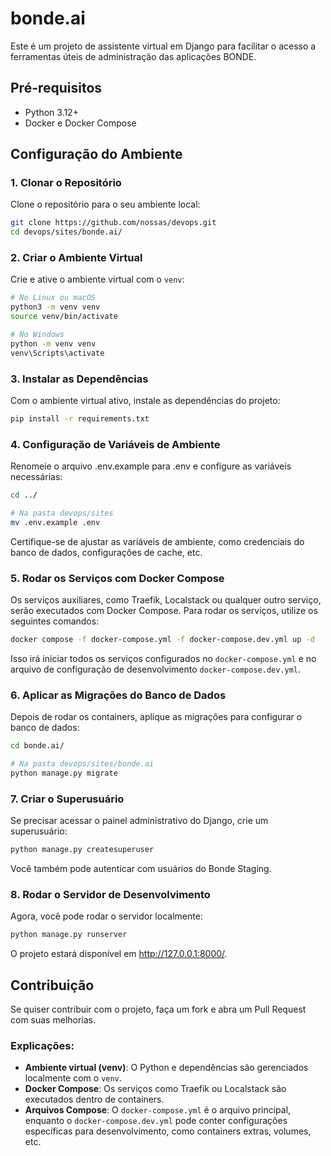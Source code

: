 # bonde.ai

Este é um projeto de assistente virtual em Django para facilitar o acesso a ferramentas úteis de administração das aplicações BONDE.

## Pré-requisitos

- Python 3.12+
- Docker e Docker Compose

## Configuração do Ambiente

### 1. Clonar o Repositório

Clone o repositório para o seu ambiente local:

```bash
git clone https://github.com/nossas/devops.git
cd devops/sites/bonde.ai/
```

### 2. Criar o Ambiente Virtual

Crie e ative o ambiente virtual com o `venv`:

```bash
# No Linux ou macOS
python3 -m venv venv
source venv/bin/activate

# No Windows
python -m venv venv
venv\Scripts\activate
```

### 3. Instalar as Dependências

Com o ambiente virtual ativo, instale as dependências do projeto:

```bash
pip install -r requirements.txt
```

### 4. Configuração de Variáveis de Ambiente

Renomeie o arquivo .env.example para .env e configure as variáveis necessárias:

```bash
cd ../

# Na pasta devops/sites
mv .env.example .env
```

Certifique-se de ajustar as variáveis de ambiente, como credenciais do banco de dados, configurações de cache, etc.

### 5. Rodar os Serviços com Docker Compose

Os serviços auxiliares, como Traefik, Localstack ou qualquer outro serviço, serão executados com Docker Compose. Para rodar os serviços, utilize os seguintes comandos:

```bash
docker compose -f docker-compose.yml -f docker-compose.dev.yml up -d
```

Isso irá iniciar todos os serviços configurados no `docker-compose.yml` e no arquivo de configuração de desenvolvimento `docker-compose.dev.yml`.

### 6. Aplicar as Migrações do Banco de Dados

Depois de rodar os containers, aplique as migrações para configurar o banco de dados:

```bash
cd bonde.ai/

# Na pasta devops/sites/bonde.ai
python manage.py migrate
```

### 7. Criar o Superusuário

Se precisar acessar o painel administrativo do Django, crie um superusuário:

```bash
python manage.py createsuperuser
```

Você também pode autenticar com usuários do Bonde Staging.

### 8. Rodar o Servidor de Desenvolvimento

Agora, você pode rodar o servidor localmente:

```bash
python manage.py runserver
```

O projeto estará disponível em http://127.0.0.1:8000/.

## Contribuição

Se quiser contribuir com o projeto, faça um fork e abra um Pull Request com suas melhorias.

### Explicações:

- **Ambiente virtual (venv)**: O Python e dependências são gerenciados localmente com o `venv`.
- **Docker Compose**: Os serviços como Traefik ou Localstack são executados dentro de containers.
- **Arquivos Compose**: O `docker-compose.yml` é o arquivo principal, enquanto o `docker-compose.dev.yml` pode conter configurações específicas para desenvolvimento, como containers extras, volumes, etc.
